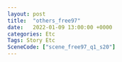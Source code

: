 ```yaml
---
layout: post
title:  "others_free97"
date:   2022-01-09 13:00:00 +0000
categories: Etc
Tags: Story Etc
SceneCode: ["scene_free97_q1_s20"]
---
```

